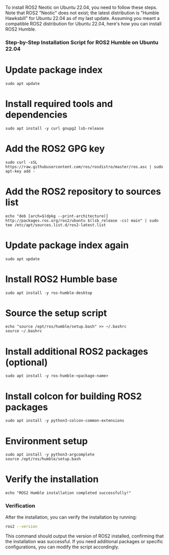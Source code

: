 To install ROS2 Neotic on Ubuntu 22.04, you need to follow these steps. Note that ROS2 "Neotic" does not exist; the latest distribution is "Humble Hawksbill" for Ubuntu 22.04 as of my last update. Assuming you meant a compatible ROS2 distribution for Ubuntu 22.04, here's how you can install ROS2 Humble.

### Step-by-Step Installation Script for ROS2 Humble on Ubuntu 22.04

# Update package index
```
sudo apt update
```
# Install required tools and dependencies
```
sudo apt install -y curl gnupg2 lsb-release
```
# Add the ROS2 GPG key
```
sudo curl -sSL https://raw.githubusercontent.com/ros/rosdistro/master/ros.asc | sudo apt-key add -
```
# Add the ROS2 repository to sources list
```
echo "deb [arch=$(dpkg --print-architecture)] http://packages.ros.org/ros2/ubuntu $(lsb_release -cs) main" | sudo tee /etc/apt/sources.list.d/ros2-latest.list
```
# Update package index again
```
sudo apt update
```
# Install ROS2 Humble base
```
sudo apt install -y ros-humble-desktop
```
# Source the setup script
```
echo "source /opt/ros/humble/setup.bash" >> ~/.bashrc
source ~/.bashrc
```
# Install additional ROS2 packages (optional)
 ```
 sudo apt install -y ros-humble-<package-name>
```
# Install colcon for building ROS2 packages

```
sudo apt install -y python3-colcon-common-extensions
```
# Environment setup
```
sudo apt install -y python3-argcomplete
source /opt/ros/humble/setup.bash
```
# Verify the installation
```
echo "ROS2 Humble installation completed successfully!"
```


### Verification

After the installation, you can verify the installation by running:
```bash
ros2 --version
```

This command should output the version of ROS2 installed, confirming that the installation was successful. If you need additional packages or specific configurations, you can modify the script accordingly.

